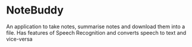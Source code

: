 # NoteBuddy
An application to take notes, summarise notes and download them into a file. Has features of Speech Recognition and converts speech to text and vice-versa
